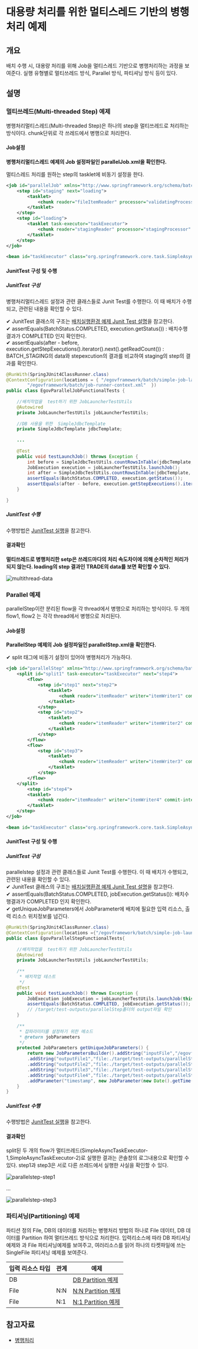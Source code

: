 # 대용량 처리를 위한 멀티스레드 기반의 병행처리 예제

## 개요

배치 수행 시, 대용량 처리를 위해 Job을 멀티스레드 기반으로 병행처리하는 과정을 보여준다. 실행 유형별로 멀티쓰레드 방식, Parallel 방식, 파티셔닝 방식 등이 있다.

## 설명

### 멀티쓰레드(Multi-threaded Step) 예제

병행처리멀티스레드(Multi-threaded Step)은 하나의 step을 멀티쓰레드로 처리하는 방식이다. chunk단위로 각 쓰레드에서 병행으로 처리한다.

#### Job설정

**병행처리멀티스레드 예제의 Job 설정파일인 parallelJob.xml을 확인한다.**

멀티스레드 처리를 원하는 step의 tasklet에 비동기 설정을 한다.

```xml
<job id="parallelJob" xmlns="http://www.springframework.org/schema/batch">
	<step id="staging" next="loading">
		<tasklet>
			<chunk reader="fileItemReader" processor="validatingProcessor" writer="stagingItemWriter" commit-interval="2"/>
		</tasklet>
	</step>
	<step id="loading">
		<tasklet task-executor="taskExecutor">
			<chunk reader="stagingReader" processor="stagingProcessor" writer="tradeWriter" commit-interval="3"/>
		</tasklet>
	</step>
</job>
 
<bean id="taskExecutor" class="org.springframework.core.task.SimpleAsyncTaskExecutor" />
```

#### JunitTest 구성 및 수행

##### JunitTest 구성

병행처리멀티스레드 설정과 관련 클래스들로 Junit Test를 수행한다. 이 때 배치가 수행되고, 관련된 내용을 확인할 수 있다.  

✔ JunitTest 클래스의 구조는 [배치실행환경 예제 Junit Test 설명](./batch-example-run_junit_test.md)을 참고한다.  
✔ assertEquals(BatchStatus.COMPLETED, execution.getStatus()) : 배치수행결과가 COMPLETED 인지 확인한다.  
✔ assertEquals(after - before, execution.getStepExecutions().iterator().next().getReadCount()) : BATCH_STAGING의 data와 stepexcution의 결과를 비교하여 staging의 step의 결과를 확인한다.

```java
@RunWith(SpringJUnit4ClassRunner.class)
@ContextConfiguration(locations = { "/egovframework/batch/simple-job-launcher-context.xml", "/egovframework/batch/jobs/parallelJob.xml",
		"/egovframework/batch/job-runner-context.xml"  })
public class EgovParallelJobFunctionalTests {
 
	//배치작업을  test하기 위한 JobLauncherTestUtils
	@Autowired
	private JobLauncherTestUtils jobLauncherTestUtils;
 
	//DB 사용을 위한  SimpleJdbcTemplate
	private SimpleJdbcTemplate jdbcTemplate;
 
	...
 
	@Test
	public void testLaunchJob() throws Exception {
		int before = SimpleJdbcTestUtils.countRowsInTable(jdbcTemplate, "BATCH_STAGING");
		JobExecution execution = jobLauncherTestUtils.launchJob();
		int after = SimpleJdbcTestUtils.countRowsInTable(jdbcTemplate, "BATCH_STAGING");
		assertEquals(BatchStatus.COMPLETED, execution.getStatus());
		assertEquals(after - before, execution.getStepExecutions().iterator().next().getReadCount());
	}
 
}
```

##### JunitTest 수행

수행방법은 [JunitTest 실행](https://www.egovframe.go.kr/wiki/doku.php?id=egovframework:dev2:tst:test_case#test_case_%EC%8B%A4%ED%96%89)을 참고한다.

#### 결과확인

**멀티쓰레드로 병행처리한 setp은 쓰레드마다의 처리 속도차이에 의해 순차적인 처리가 되지 않는다. loading의 step 결과인 TRADE의 data를 보면 확인할 수 있다.**

![multithread-data](./images/multithread-data.png)

### Parallel 예제

parallelStep이란 분리된 flow을 각 thread에서 병행으로 처리하는 방식이다. 두 개의 flow1, flow2 는 각각 thread에서 병행으로 처리된다.

#### Job설정

**ParallelStep 예제의 Job 설정파일인 parallelStep.xml을 확인한다.**

✔ split 태그에 비동기 설정이 있어야 병행처리가 가능하다.

```xml
<job id="parallelStep" xmlns="http://www.springframework.org/schema/batch">
	<split id="split1" task-executor="taskExecutor" next="step4">
		<flow>
			<step id="step1" next="step2">
				<tasklet>
					<chunk reader="itemReader" writer="itemWriter1" commit-interval="1" />
				</tasklet>
			</step>
			<step id="step2">
				<tasklet>
					<chunk reader="itemReader" writer="itemWriter2" commit-interval="2" />
				</tasklet>
			</step>
		</flow>
		<flow>
			<step id="step3">
				<tasklet>
					<chunk reader="itemReader" writer="itemWriter3" commit-interval="2" />
				</tasklet>
			</step>
		</flow>
	</split>
        <step id="step4">
		<tasklet>
			<chunk reader="itemReader" writer="itemWriter4" commit-interval="2" />
		</tasklet>
	</step>
</job>
 
<bean id="taskExecutor" class="org.springframework.core.task.SimpleAsyncTaskExecutor" />
```

#### JunitTest 구성 및 수행

##### JunitTest 구성

parallelstep 설정과 관련 클래스들로 Junit Test를 수행한다. 이 때 배치가 수행되고, 관련된 내용을 확인할 수 있다.  
✔ JunitTest 클래스의 구조는 [배치실행환경 예제 Junit Test 설명](./batch-example-run_junit_test.md)을 참고한다.  
✔ assertEquals(BatchStatus.COMPLETED, jobExecution.getStatus()): 배치수행결과가 COMPLETED 인지 확인한다.  
✔ getUniqueJobParameters에서 JobParameter에 배치에 필요한 입력 리소스, 출력 리소스 위치정보를 넘긴다.

```java
@RunWith(SpringJUnit4ClassRunner.class)
@ContextConfiguration(locations ={"/egovframework/batch/simple-job-launcher-context.xml", "/egovframework/batch/jobs/parallelStep.xml","/egovframework/batch/job-runner-context.xml"})
public class EgovParallelStepFunctionalTests{
 
	//배치작업을  test하기 위한 JobLauncherTestUtils
	@Autowired
	private JobLauncherTestUtils jobLauncherTestUtils;
 
	/**
	 * 배치작업 테스트
	 */
	@Test
	public void testLaunchJob() throws Exception {
		JobExecution jobExecution = jobLauncherTestUtils.launchJob(this.getUniqueJobParameters());
		assertEquals(BatchStatus.COMPLETED, jobExecution.getStatus());
		// /target/test-outputs/parallelStep폴더의 output파일 확인
	}
 
	/**
     * 잡파라미터를 설정하기 위한 메소드 
     * @return jobParameters
     */
	protected JobParameters getUniqueJobParameters() {
		return new JobParametersBuilder().addString("inputFile","/egovframework/data/input/delimited.csv")
		.addString("outputFile1","file:./target/test-outputs/parallelStep/delimitedOutput1.csv")
		.addString("outputFile2","file:./target/test-outputs/parallelStep/delimitedOutput2.csv")
		.addString("outputFile3","file:./target/test-outputs/parallelStep/delimitedOutput3.csv")
		.addString("outputFile4","file:./target/test-outputs/parallelStep/delimitedOutput4.csv")
		.addParameter("timestamp", new JobParameter(new Date().getTime())).toJobParameters();
	}
}
```

##### JunitTest 수행

수행방법은 [JunitTest 실행](https://www.egovframe.go.kr/wiki/doku.php?id=egovframework:dev2:tst:test_case#test_case_%EC%8B%A4%ED%96%89)을 참고한다.

#### 결과확인

split된 두 개의 flow가 멀티쓰레드(SimpleAsyncTaskExecutor-1,SimpleAsyncTaskExecutor-2)로 실행한 결과는 콘솔창의 로그내용으로 확인할 수 있다. step1과 step3은 서로 다른 쓰레드에서 실행한 사실을 확인할 수 있다.

![parallelstep-step1](./images/parallelstep-step1.png)

...

![parallelstep-step3](./images/parallelstep-step3.png)

### 파티셔닝(Partitioning) 예제

파티션 정의 File, DB의 데이터를 처리하는 병행처리 방법의 하나로 File 데이터, DB 데이터를 Partition 하여 멀티쓰레드 방식으로 처리한다. 입력리소스에 따라 DB 파티셔닝예제와 과 File 파티셔닝예제를 보여주고, 여러리소스를 읽어 하나의 타켓파일에 쓰는 SingleFile 파티셔닝 예제를 보여준다.

| 입력 리소스 타입 | 관계  | 예제                                                           |   
|-----------|-----|--------------------------------------------------------------|
| DB        |     | [DB Partition 예제](./batch-example-db_partition.md)           |
| File      | N:N | [N:N Partition 예제](./batch-example-file_partition.md)        |
| File      | N:1 | [N:1 Partition 예제](./batch-example-single_file_partition.md) |

## 참고자료

* [병행처리](./batch-core-parallel_process.md)